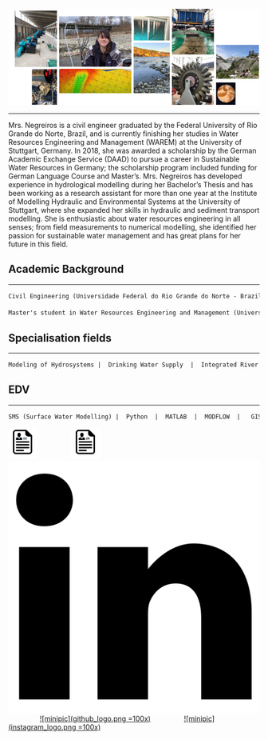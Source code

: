 ![Image](collage.png)


-----------------------------------------------------------------------------------------------------------
Mrs. Negreiros is a civil engineer graduated by the Federal University of Rio Grande do Norte, Brazil, and is currently finishing her studies in Water Resources Engineering and Management (WAREM) at the University of Stuttgart, Germany. In 2018, she was awarded a scholarship by the German Academic Exchange Service (DAAD)  to pursue a career in Sustainable Water Resources in Germany; the scholarship program included funding for German Language Course and Master’s. Mrs. Negreiros has developed experience in hydrological modelling during her Bachelor’s Thesis and has been working as a research assistant for more than one year at the Institute of Modelling Hydraulic and Environmental Systems at the University of Stuttgart, where she expanded her skills in hydraulic and sediment transport modelling. She is enthusiastic about water resources engineering in all senses; from field measurements to numerical modelling, she identified her passion for sustainable water management and has great plans for her future in this field.

## Academic Background
-----------------------------------------------------------------------------------------------------------
```markdown
Civil Engineering (Universidade Federal do Rio Grande do Norte - Brazil / University of Stuttgart - UK)

Master's student in Water Resources Engineering and Management (Universität Stuttgart - Germany)
```

## Specialisation fields
-----------------------------------------------------------------------------------------------------------
```markdown
Modeling of Hydrosystems |  Drinking Water Supply  |  Integrated River Management  |  Flood Protection
```

## EDV
-----------------------------------------------------------------------------------------------------------
```markdown
SMS (Surface Water Modelling) |  Python  |  MATLAB  |  MODFLOW  |   GIS   |   AutoCAD   | Advanced Excel
```

[![Image](cv_logo_de.png)](https://documentcloud.adobe.com/link/review?uri=urn:aaid:scds:US:cd6d1544-2a35-4ca4-92b7-c134ecfe0d55)  &nbsp; &nbsp; &nbsp; &nbsp; &nbsp; &nbsp; &nbsp; &nbsp; [![Image](cv_logo_en.png)](https://documentcloud.adobe.com/link/review?uri=urn:aaid:scds:US:51ca5598-ab87-4ad3-b726-69bab7fd7cff) &nbsp; &nbsp; &nbsp; &nbsp; &nbsp; &nbsp; &nbsp; &nbsp; [![minipic](linkedin_logo.png)](https://www.linkedin.com/in/beatriz-negreiros/) &nbsp; &nbsp; &nbsp; &nbsp; &nbsp; &nbsp; &nbsp; &nbsp; [![minipic](github_logo.png =100x)](https://github.com/beatriznegreiros) &nbsp; &nbsp; &nbsp; &nbsp; &nbsp; &nbsp; &nbsp; &nbsp; [![minipic](instagram_logo.png =100x)](https://www.instagram.com/beatriznegreiros/?hl=pt)
